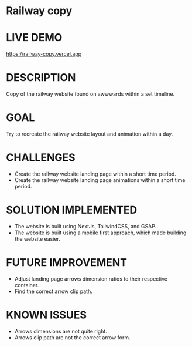 # Railway copy

# LIVE DEMO
https://railway-copy.vercel.app
# DESCRIPTION
Copy of the railway website found on awwwards within a set timeline.
# GOAL
Try to recreate the railway website layout and animation within a day.
# CHALLENGES
- Create the railway website landing page within a short time period.
- Create the railway website landing page animations within a short time period.
# SOLUTION IMPLEMENTED
- The website is built using NextJs, TailwindCSS, and GSAP.
- The website is built using a mobile first approach, which made building the website easier.
# FUTURE IMPROVEMENT
- Adjust landing page arrows dimension ratios to their respective container.
- Find the correct arrow clip path.   
# KNOWN ISSUES
- Arrows dimensions are not quite right.
- Arrows clip path are not the correct arrow form.
